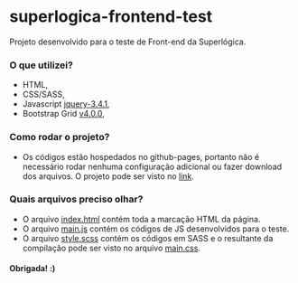 # superlogica-frontend-test
Projeto desenvolvido para o teste de Front-end da Superlógica.

### O que utilizei? ###
* HTML,
* CSS/SASS,
* Javascript [jquery-3.4.1](https://code.jquery.com/jquery-3.4.1.min.js),
* Bootstrap Grid [v4.0.0](https://getbootstrap.com),

### Como rodar o projeto? ###
* Os códigos estão hospedados no github-pages, portanto não é necessário rodar nenhuma configuração adicional ou fazer download dos arquivos. O projeto pode ser visto no [link](https://thayna-oliveira.github.io/superlogica-frontend-test/).

### Quais arquivos preciso olhar? ###
* O arquivo [index.html](https://github.com/thayna-oliveira/superlogica-frontend-test/blob/master/index.html) contém toda a marcação HTML da página.
* O arquivo [main.js](https://github.com/thayna-oliveira/superlogica-frontend-test/blob/master/assets/js/main.js) contém os códigos de JS desenvolvidos para o teste.
* O arquivo [style.scss](https://github.com/thayna-oliveira/superlogica-frontend-test/blob/master/style.scss) contém os códigos em SASS e o resultante da compilação pode ser visto no arquivo [main.css](https://github.com/thayna-oliveira/superlogica-frontend-test/blob/master/assets/css/main.css).


#### Obrigada! :) ####
